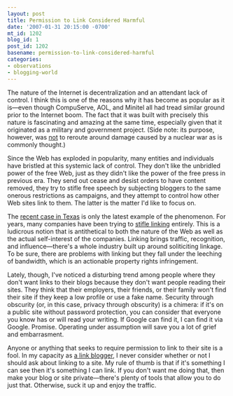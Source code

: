 ```yaml
---
layout: post
title: Permission to Link Considered Harmful
date: '2007-01-31 20:15:00 -0700'
mt_id: 1202
blog_id: 1
post_id: 1202
basename: permission-to-link-considered-harmful
categories:
- observations
- blogging-world
---
```

<p>
The nature of the Internet is decentralization and an attendant lack of control. I think this is one of the reasons why it has become as popular as it is&#x2014;even though CompuServe, AOL, and Minitel all had tread similar ground prior to the Internet boom. The fact that it was built with precisely this nature is fascinating and amazing at the same time, especially given that it originated as a military and government project. (Side note: its purpose, however, was <a href="http://www.isoc.org/internet/history/brief.shtml#rand">not</a> to reroute around damage caused by a nuclear war as is commonly thought.)
</p>
<p>
Since the Web has exploded in popularity, many entities and individuals have bristled at this systemic lack of control. They don't like the unbridled power of the free Web, just as they didn't like the power of the free press in previous era. They send out cease and desist orders to have content removed, they try to stifle free speech by subjecting bloggers to the same onerous restrictions as campaigns, and they attempt to control how other Web sites link to them. The latter is the matter I'd like to focus on.
</p>
<p>
The <a href="http://www.theregister.co.uk/2007/01/23/texas_court_bans_deep_linking/">recent case in Texas</a> is only the latest example of the phenomenon. For years, many companies have been trying to <a href="http://www.google.com/search?q=terms+of+use+%22may+not+create+hyperlinks%22" title="First Google search that occurred to me.">stifle linking</a> entirely. This is a ludicrous notion that is antithetical to both the nature of the Web as well as the actual self-interest of the companies. Linking brings traffic, recognition, and influence&#x2014;there's a whole industry built up around soliticiting linkage. To be sure, there are problems with linking but they fall under the leeching of bandwidth, which is an actionable property rights infringement.
</p>
<p>
Lately, though, I've noticed a disturbing trend among people where they don't want links to their blogs because they don't want people reading their sites. They think that their employers, their friends, or their family won't find their site if they keep a low profile or use a fake name. Security through obscurity (or, in this case, privacy through obscurity) is a chimera: if it's on a public site without password protection, you can consider that everyone you know has or will read your writing. If Google can find it, I can find it via Google. Promise. Operating under assumption will save you a lot of grief and embarrasment.
</p>
<p>
Anyone or anything that seeks to require permission to link to their site is a fool. In my capacity as <a href="http://www.foundontheweb.org/">a link blogger</a>, I never consider whether or not I should ask about linking to a site. My rule of thumb is that if it's something I can see then it's something I can link. If you don't want me doing that, then make your blog or site private&#x2014;there's plenty of tools that allow you to do just that. Otherwise, suck it up and enjoy the traffic.
</p>
